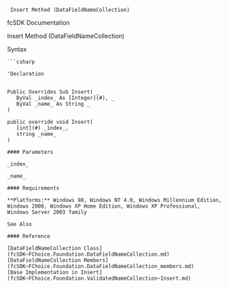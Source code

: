 ﻿     Insert Method (DataFieldNameCollection)                                                   

fcSDK Documentation

Insert Method (DataFieldNameCollection)

Syntax

```vbnet
```csharp

'Declaration
 

Public Overrides Sub Insert( _
   ByVal _index_ As [Integer](#), _
   ByVal _name_ As String _
) 

public override void Insert( 
   [int](#) _index_,
   string _name_
)

#### Parameters

_index_

_name_

#### Requirements

**Platforms:** Windows 98, Windows NT 4.0, Windows Millennium Edition, Windows 2000, Windows XP Home Edition, Windows XP Professional, Windows Server 2003 family

See Also

#### Reference

[DataFieldNameCollection Class](fcSDK~FChoice.Foundation.DataFieldNameCollection.md)  
[DataFieldNameCollection Members](fcSDK~FChoice.Foundation.DataFieldNameCollection_members.md)  
[Base Implementation in Insert](fcSDK~FChoice.Foundation.ValidatedNameCollection~Insert.md)